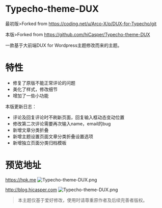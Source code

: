 # Typecho-theme-DUX

最初版>Forked from https://coding.net/u/Arco-X/p/DUX-for-Typecho/git

本版>Forked from https://github.com/hiCasper/Typecho-theme-DUX

一款基于大前端DUX for Wordpress主题修改而来的主题。

# 特性
  - 修复了原版不能正常评论的问题
  - 美化了样式，修改细节
  - 增加了一些小功能
  
 本版更新日志：  
  - 评论及回复评论时不刷新页面，回复输入框动态变动位置
  - 修改第二次评论需要再次输入name，email的bug
  - 新增文章分类折叠
  - 新增主题设置页面文章分类折叠设置选项	
  - 新增独立页面分类归档模板


# 预览地址
https://hpk.me
![Typecho-theme-DUX.png](https://ww1.sinaimg.cn/large/006Fzy5igy1g1cny9vm3hj30z30nqaes.jpg
)

http://blog.hicasper.com
![Typecho-theme-DUX.png](https://i.loli.net/2018/09/22/5ba5d0e56f3c9.png)


>本主题仅基于爱好修改，使用时请尊重原作者及后续完善者版权。
